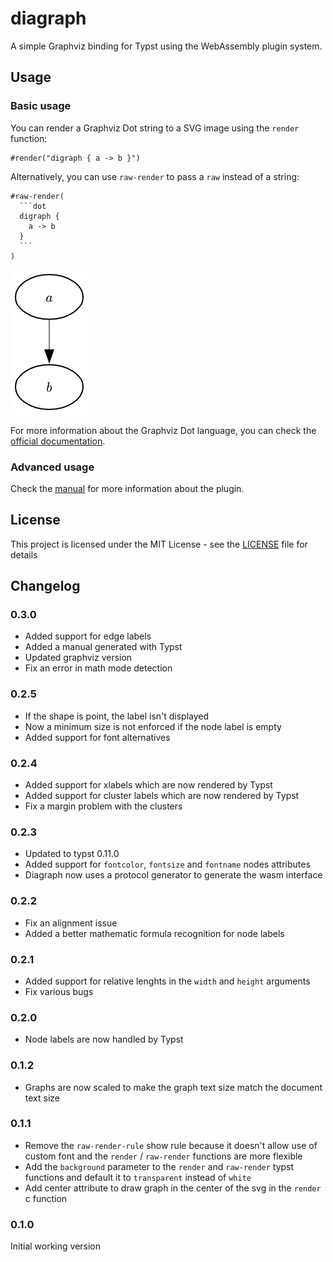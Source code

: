 # diagraph

A simple Graphviz binding for Typst using the WebAssembly plugin system.

## Usage

### Basic usage


You can render a Graphviz Dot string to a SVG image using the `render` function:

```typ
#render("digraph { a -> b }")
```

Alternatively, you can use `raw-render` to pass a `raw` instead of a string:

<!--EXAMPLE(raw-render)-->
````typ
#raw-render(
  ```dot
  digraph {
    a -> b
  }
  ```
)
````
![raw-render](https://raw.githubusercontent.com/Robotechnic/diagraph/main/images/raw-render1.png)

For more information about the Graphviz Dot language, you can check the [official documentation](https://graphviz.org/documentation/).

### Advanced usage

Check the [manual](https://raw.githubusercontent.com/Robotechnic/diagraph/main/doc/manual.pdf) for more information about the plugin.


## License

This project is licensed under the MIT License - see the [LICENSE](LICENSE) file for details

## Changelog

### 0.3.0

- Added support for edge labels
- Added a manual generated with Typst
- Updated graphviz version
- Fix an error in math mode detection

### 0.2.5

- If the shape is point, the label isn't displayed
- Now a minimum size is not enforced if the node label is empty
- Added support for font alternatives

### 0.2.4

- Added support for xlabels which are now rendered by Typst
- Added support for cluster labels which are now rendered by Typst
- Fix a margin problem with the clusters

### 0.2.3

- Updated to typst 0.11.0
- Added support for `fontcolor`, `fontsize` and `fontname` nodes attributes
- Diagraph now uses a protocol generator to generate the wasm interface

### 0.2.2

- Fix an alignment issue
- Added a better mathematic formula recognition for node labels

### 0.2.1

- Added support for relative lenghts in the `width` and `height` arguments
- Fix various bugs

### 0.2.0

- Node labels are now handled by Typst

### 0.1.2

- Graphs are now scaled to make the graph text size match the document text size

### 0.1.1

- Remove the `raw-render-rule` show rule because it doesn't allow use of custom font and the `render` / `raw-render` functions are more flexible
- Add the `background` parameter to the `render` and `raw-render` typst functions and default it to `transparent` instead of `white`
- Add center attribute to draw graph in the center of the svg in the `render` c function

### 0.1.0

Initial working version

